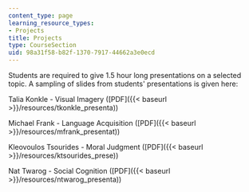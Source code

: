 ```yaml
---
content_type: page
learning_resource_types:
- Projects
title: Projects
type: CourseSection
uid: 98a31f58-b82f-1370-7917-44662a3e0ecd
---
```


Students are required to give 1.5 hour long presentations on a selected topic. A sampling of slides from students' presentations is given here:

Talia Konkle - Visual Imagery ([PDF]({{< baseurl >}}/resources/tkonkle_presenta))

Michael Frank - Language Acquisition ([PDF]({{< baseurl >}}/resources/mfrank_presentat))

Kleovoulos Tsourides - Moral Judgment ([PDF]({{< baseurl >}}/resources/ktsourides_prese))

Nat Twarog - Social Cognition ([PDF]({{< baseurl >}}/resources/ntwarog_presenta))